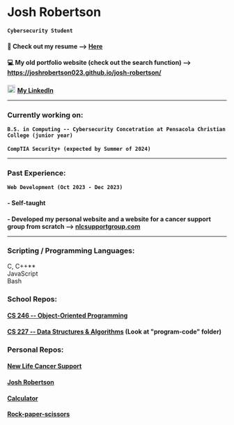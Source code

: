 # Josh Robertson

**`Cybersecurity Student`**

#### &#128196; Check out my resume --> <a href="https://docs.google.com/document/d/15XAsNVFDpN3TFAbH6RhfeOreu10RxyJe/edit?usp=sharing&ouid=115289429535300497026&rtpof=true&sd=true" target="_blank">Here</a>
#### &#128187; My old portfolio website (check out the search function) --> <a href="https://joshrobertson023.github.io/josh-robertson/" target="_blank">https://joshrobertson023.github.io/josh-robertson/</a>
#### <img alt="LinkedIn" width="18px" src="https://cdn.jsdelivr.net/gh/devicons/devicon/icons/linkedin/linkedin-original.svg"/><a href="https://www.linkedin.com/in/josh-robertson-b60625264/" style="margin-left:5px;" target="_blank">My LinkedIn</a><hr />

### Currently working on:
**`B.S. in Computing -- Cybersecurity Concetration at Pensacola Christian College (junior year)`**<br><br>
**`CompTIA Security+ (expected by Summer of 2024)`**<hr />

### Past Experience:
**`Web Development (Oct 2023 - Dec 2023)`**
####  - Self-taught
####  - Developed my personal website and a website for a cancer support group from scratch --> <a href="https://nlcsupportgroup.com/" target="_blank">nlcsupportgroup.com</a><hr />

### Scripting / Programming Languages:<br>
C, C++**<br>
JavaScript<br>
Bash<br>

### School Repos:
#### <a href="https://github.com/Joshrobertson023/cs-246" target="_blank">CS 246 -- Object-Oriented Programming</a>
#### <a href="https://github.com/Joshrobertson023/Data-Structures-Algorithms" target="_blank">CS 227 -- Data Structures & Algorithms</a> (Look at "program-code" folder)
### Personal Repos:
#### <a href="https://github.com/Joshrobertson023/new-life-cancer-support" target="_blank">New Life Cancer Support</a>
#### <a href="https://github.com/Joshrobertson023/josh-robertson" target="_blank">Josh Robertson</a>
#### <a href="https://github.com/Joshrobertson023/calculator" target="_blank">Calculator</a>
#### <a href="https://github.com/Joshrobertson023/rock-paper-scissors" target="_blank">Rock-paper-scissors</a>
